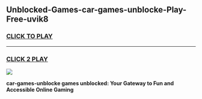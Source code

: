 
## Unblocked-Games-car-games-unblocke-Play-Free-uvik8
<h3>
<a href="https://premium76.site?title=car-games-unblocke&ref=15A">CLICK TO PLAY</a></h3>
<hr>

<h3>
<a href="https://premium76.site?title=car-games-unblocke&ref=15A">CLICK 2 PLAY</a>
  
</h3>

<a href="https://premium76.site?title=car-games-unblocke&ref=15A"><img src="https://clearcache.store/games.png"></a>


**car-games-unblocke games unblocked: Your Gateway to Fun and Accessible Online Gaming**
